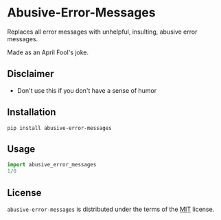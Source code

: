# Abusive-Error-Messages

Replaces all error messages with unhelpful, insulting, abusive error messages.

Made as an April Fool's joke.

## Disclaimer
- Don't use this if you don't have a sense of humor

## Installation

```console
pip install abusive-error-messages
```

## Usage
```python
import abusive_error_messages
1/0
```

## License

`abusive-error-messages` is distributed under the terms of the [MIT](https://spdx.org/licenses/MIT.html) license.
